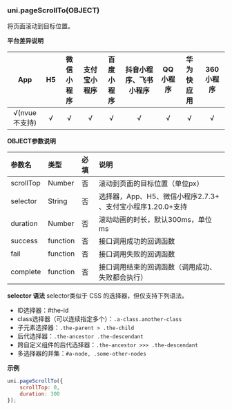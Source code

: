 ### uni.pageScrollTo(OBJECT)

将页面滚动到目标位置。



**平台差异说明**

|App|H5|微信小程序|支付宝小程序|百度小程序|抖音小程序、飞书小程序|QQ小程序|华为快应用|360小程序|
|:-:|:-:|:-:|:-:|:-:|:-:|:-:|:-:|:-:|
|√(nvue不支持)|√|√|√|√|√|√|√|√|





**OBJECT参数说明**

|参数名		|类型			|必填	|说明																							|
|:-				|:-				|:-		|:-																								|
|scrollTop|Number		|否		|滚动到页面的目标位置（单位px）										|
|selector	|String		|否		|选择器，App、H5、微信小程序2.7.3+ 、支付宝小程序1.20.0+支持		|
|duration	|Number		|否		|滚动动画的时长，默认300ms，单位 ms								|
|success	|function	|否		|接口调用成功的回调函数														|
|fail			|function	|否		|接口调用失败的回调函数														|
|complete	|function	|否		|接口调用结束的回调函数（调用成功、失败都会执行）	|

**selector 语法**
selector类似于 CSS 的选择器，但仅支持下列语法。

- ID选择器：#the-id
- class选择器（可以连续指定多个）：`.a-class.another-class`
- 子元素选择器：`.the-parent > .the-child`
- 后代选择器：`.the-ancestor .the-descendant`
- 跨自定义组件的后代选择器：`.the-ancestor >>> .the-descendant`
- 多选择器的并集：`#a-node, .some-other-nodes`

**示例**

```javascript
uni.pageScrollTo({
	scrollTop: 0,
	duration: 300
});
```

